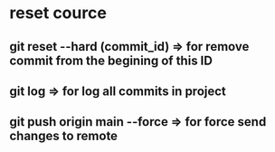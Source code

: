 # reset cource
## git reset --hard (commit_id) => for remove commit from the begining of this ID
## git log => for log  all commits in project
## git push  origin main --force  => for force send changes to remote
